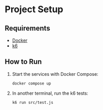 # Project Setup

## Requirements

- [Docker](https://www.docker.com/get-started)
- [k6](https://k6.io/docs/getting-started/installation/)

## How to Run

1. Start the services with Docker Compose:

   ```sh
   docker compose up
   ```

2. In another terminal, run the k6 tests:
   ```sh
   k6 run src/test.js
   ```

